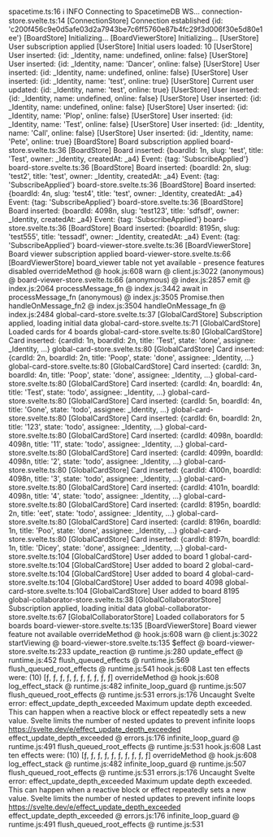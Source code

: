 spacetime.ts:16 ℹ️ INFO Connecting to SpacetimeDB WS...
connection-store.svelte.ts:14 [ConnectionStore] Connection established {id: 'c200f456c9e0d5afe03d2a7943be7c6ff5760e87b4fc29f3d006f30e5d80e1ee'}
 [BoardStore] Initializing...
 [BoardViewerStore] Initializing...
 [UserStore] User subscription applied
 [UserStore] Initial users loaded: 10
 [UserStore] User inserted: {id: _Identity, name: undefined, online: false}
 [UserStore] User inserted: {id: _Identity, name: 'Dancer', online: false}
 [UserStore] User inserted: {id: _Identity, name: undefined, online: false}
 [UserStore] User inserted: {id: _Identity, name: 'test', online: true}
 [UserStore] Current user updated: {id: _Identity, name: 'test', online: true}
 [UserStore] User inserted: {id: _Identity, name: undefined, online: false}
 [UserStore] User inserted: {id: _Identity, name: undefined, online: false}
 [UserStore] User inserted: {id: _Identity, name: 'Plop', online: false}
 [UserStore] User inserted: {id: _Identity, name: 'Test', online: false}
 [UserStore] User inserted: {id: _Identity, name: 'Call', online: false}
 [UserStore] User inserted: {id: _Identity, name: 'Pete', online: true}
 [BoardStore] Board subscription applied
board-store.svelte.ts:36 [BoardStore] Board inserted: {boardId: 1n, slug: 'test', title: 'Test', owner: _Identity, createdAt: _a4} Event: {tag: 'SubscribeApplied'}
board-store.svelte.ts:36 [BoardStore] Board inserted: {boardId: 2n, slug: 'test2', title: 'test', owner: _Identity, createdAt: _a4} Event: {tag: 'SubscribeApplied'}
board-store.svelte.ts:36 [BoardStore] Board inserted: {boardId: 4n, slug: 'test4', title: 'test', owner: _Identity, createdAt: _a4} Event: {tag: 'SubscribeApplied'}
board-store.svelte.ts:36 [BoardStore] Board inserted: {boardId: 4098n, slug: 'test123', title: 'sdfsdf', owner: _Identity, createdAt: _a4} Event: {tag: 'SubscribeApplied'}
board-store.svelte.ts:36 [BoardStore] Board inserted: {boardId: 8195n, slug: 'test555', title: 'tessadf', owner: _Identity, createdAt: _a4} Event: {tag: 'SubscribeApplied'}
board-viewer-store.svelte.ts:36 [BoardViewerStore] Board viewer subscription applied
board-viewer-store.svelte.ts:66  [BoardViewerStore] board_viewer table not yet available - presence features disabled
overrideMethod @ hook.js:608
warn @ client.js:3022
(anonymous) @ board-viewer-store.svelte.ts:66
(anonymous) @ index.js:2857
emit @ index.js:2064
processMessage_fn @ index.js:3442
await in processMessage_fn
(anonymous) @ index.js:3505
Promise.then
handleOnMessage_fn2 @ index.js:3504
handleOnMessage_fn @ index.js:2484
global-card-store.svelte.ts:37 [GlobalCardStore] Subscription applied, loading initial data
global-card-store.svelte.ts:71 [GlobalCardStore] Loaded cards for 4 boards
global-card-store.svelte.ts:80 [GlobalCardStore] Card inserted: {cardId: 1n, boardId: 2n, title: 'Test', state: 'done', assignee: _Identity, …}
global-card-store.svelte.ts:80 [GlobalCardStore] Card inserted: {cardId: 2n, boardId: 2n, title: 'Poop', state: 'done', assignee: _Identity, …}
global-card-store.svelte.ts:80 [GlobalCardStore] Card inserted: {cardId: 3n, boardId: 4n, title: 'Poop', state: 'done', assignee: _Identity, …}
global-card-store.svelte.ts:80 [GlobalCardStore] Card inserted: {cardId: 4n, boardId: 4n, title: 'Test', state: 'todo', assignee: _Identity, …}
global-card-store.svelte.ts:80 [GlobalCardStore] Card inserted: {cardId: 5n, boardId: 4n, title: 'Gone', state: 'todo', assignee: _Identity, …}
global-card-store.svelte.ts:80 [GlobalCardStore] Card inserted: {cardId: 6n, boardId: 2n, title: '123', state: 'todo', assignee: _Identity, …}
global-card-store.svelte.ts:80 [GlobalCardStore] Card inserted: {cardId: 4098n, boardId: 4098n, title: '11', state: 'todo', assignee: _Identity, …}
global-card-store.svelte.ts:80 [GlobalCardStore] Card inserted: {cardId: 4099n, boardId: 4098n, title: '2', state: 'todo', assignee: _Identity, …}
global-card-store.svelte.ts:80 [GlobalCardStore] Card inserted: {cardId: 4100n, boardId: 4098n, title: '3', state: 'todo', assignee: _Identity, …}
global-card-store.svelte.ts:80 [GlobalCardStore] Card inserted: {cardId: 4101n, boardId: 4098n, title: '4', state: 'todo', assignee: _Identity, …}
global-card-store.svelte.ts:80 [GlobalCardStore] Card inserted: {cardId: 8195n, boardId: 2n, title: 'eet', state: 'todo', assignee: _Identity, …}
global-card-store.svelte.ts:80 [GlobalCardStore] Card inserted: {cardId: 8196n, boardId: 1n, title: 'Poo', state: 'done', assignee: _Identity, …}
global-card-store.svelte.ts:80 [GlobalCardStore] Card inserted: {cardId: 8197n, boardId: 1n, title: 'Dicey', state: 'done', assignee: _Identity, …}
global-card-store.svelte.ts:104 [GlobalCardStore] User added to board 1
global-card-store.svelte.ts:104 [GlobalCardStore] User added to board 2
global-card-store.svelte.ts:104 [GlobalCardStore] User added to board 4
global-card-store.svelte.ts:104 [GlobalCardStore] User added to board 4098
global-card-store.svelte.ts:104 [GlobalCardStore] User added to board 8195
global-collaborator-store.svelte.ts:38 [GlobalCollaboratorStore] Subscription applied, loading initial data
global-collaborator-store.svelte.ts:67 [GlobalCollaboratorStore] Loaded collaborators for 5 boards
board-viewer-store.svelte.ts:135  [BoardViewerStore] Board viewer feature not available
overrideMethod @ hook.js:608
warn @ client.js:3022
startViewing @ board-viewer-store.svelte.ts:135
$effect @ board-viewer-store.svelte.ts:233
update_reaction @ runtime.js:280
update_effect @ runtime.js:452
flush_queued_effects @ runtime.js:569
flush_queued_root_effects @ runtime.js:541
hook.js:608  Last ten effects were:  (10) [ƒ, ƒ, ƒ, ƒ, ƒ, ƒ, ƒ, ƒ, ƒ, ƒ]
overrideMethod @ hook.js:608
log_effect_stack @ runtime.js:482
infinite_loop_guard @ runtime.js:507
flush_queued_root_effects @ runtime.js:531
errors.js:176  Uncaught Svelte error: effect_update_depth_exceeded
Maximum update depth exceeded. This can happen when a reactive block or effect repeatedly sets a new value. Svelte limits the number of nested updates to prevent infinite loops
https://svelte.dev/e/effect_update_depth_exceeded
effect_update_depth_exceeded @ errors.js:176
infinite_loop_guard @ runtime.js:491
flush_queued_root_effects @ runtime.js:531
hook.js:608  Last ten effects were:  (10) [ƒ, ƒ, ƒ, ƒ, ƒ, ƒ, ƒ, ƒ, ƒ, ƒ]
overrideMethod @ hook.js:608
log_effect_stack @ runtime.js:482
infinite_loop_guard @ runtime.js:507
flush_queued_root_effects @ runtime.js:531
errors.js:176  Uncaught Svelte error: effect_update_depth_exceeded
Maximum update depth exceeded. This can happen when a reactive block or effect repeatedly sets a new value. Svelte limits the number of nested updates to prevent infinite loops
https://svelte.dev/e/effect_update_depth_exceeded
effect_update_depth_exceeded @ errors.js:176
infinite_loop_guard @ runtime.js:491
flush_queued_root_effects @ runtime.js:531

